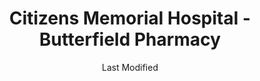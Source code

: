 ---
layout: location-page
date: Last Modified
description: "Local COVID-19 testing is available at Citizens Memorial Hospital - Butterfield Pharmacy in Bolivar, Missouri, USA."
permalink: "locations/missouri/bolivar/citizens-memorial-hospital-butterfield-pharmacy/"
tags:
  - locations
  - missouri
title: Citizens Memorial Hospital - Butterfield Pharmacy
state: Missouri
stateAbbr: MO
hood: "Bolivar"
address: "1125 N. Butterfield Road"
city: "Bolivar"
zip: "65613"
mapUrl: "http://maps.apple.com/?q=Citizens+Memorial+Hospital+-+Butterfield+Pharmacy&address=1125+N+Butterfield+Road,Bolivar,Missouri,65613"
locationType: Drive-thru
phone: "417-328-4300"
website: "https://www.citizensmemorial.com/about/media-resources/news/2020/cmh-to-offer-drive-thru-covid-19-testing-with-doctors-order.html"
onlineBooking: undefined
closed: undefined
closedUpdate: April 17th, 2020
notes: "By appointment only. Requires phone screen."
days: Weekdays
hours: 10AM-2PM
ctaMessage: Learn more
ctaUrl: "https://www.citizensmemorial.com/about/media-resources/news/2020/cmh-to-offer-drive-thru-covid-19-testing-with-doctors-order.html"
---